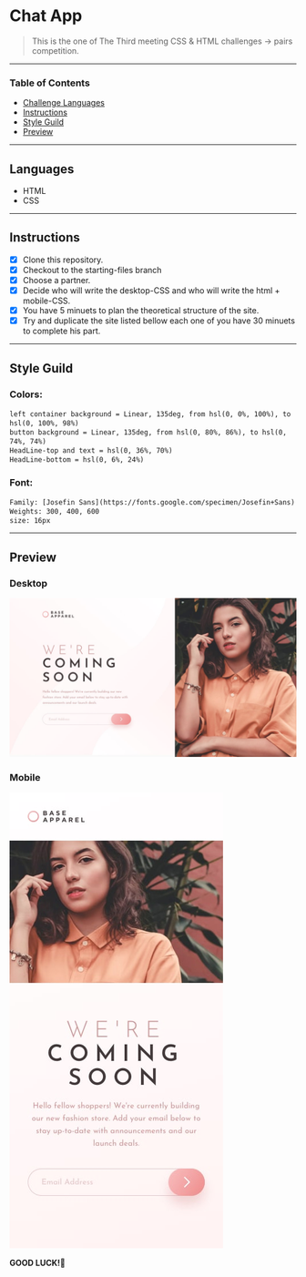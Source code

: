 
# Chat App

> This is the one of The Third meeting CSS & HTML challenges -> pairs competition.

---

### Table of Contents

- [Challenge Languages](#Languages)
- [Instructions](#Instructions)
- [Style Guild](#Style-Guide)
- [Preview](#Preview-And-Style-Guild)

---

## Languages

* HTML
* CSS

---

## Instructions

- [X] Clone this repository.
- [X] Checkout to the starting-files branch
- [X] Choose a partner.
- [X] Decide who will write the desktop-CSS and who will write the html + mobile-CSS.
- [X] You have 5 minuets to plan the theoretical structure of the site.
- [X] Try and duplicate the site listed bellow each one of you have 30 minuets to complete his part.

---

## Style Guild

### Colors:
    left container background = Linear, 135deg, from hsl(0, 0%, 100%), to hsl(0, 100%, 98%)
    button background = Linear, 135deg, from hsl(0, 80%, 86%), to hsl(0, 74%, 74%)
    HeadLine-top and text = hsl(0, 36%, 70%)
    HeadLine-bottom = hsl(0, 6%, 24%)

### Font:
    Family: [Josefin Sans](https://fonts.google.com/specimen/Josefin+Sans)
    Weights: 300, 400, 600
    size: 16px
    
---

## Preview

### Desktop
![!preview](./design/desktop-design.jpg)

### Mobile
![!preview](./design/mobile-design.jpg)

**GOOD LUCK!**🚀